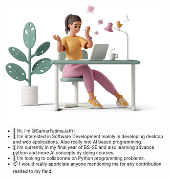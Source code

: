 ![Main Image](https://github.com/SamarFatimaJaffri/SamarFatimaJaffri/blob/adding-picture/images/casual-life-3d-likes.png)
- 👋 Hi, I’m @SamarFatimaJaffri
- 👀 I’m interested in Software Development mainly in developing desktop and web applications. Also really into AI based programming.
- 🌱 I’m currently in my final year of BS-SE and also learning advance python and more AI concepts by doing courses.
- 💞️ I’m looking to collaborate on Python programming problems.
- 📫 I would really appriciate anyone mentioning me for any contribution realted to my field.

<!---
SamarFatimaJaffri/SamarFatimaJaffri is a ✨ special ✨ repository because its `README.md` (this file) appears on your GitHub profile.
You can click the Preview link to take a look at your changes.
--->
